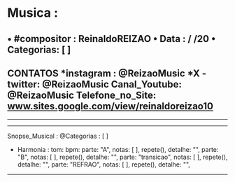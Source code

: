 #  Musica :
• #compositor : ReinaldoREIZAO
• Data : / /20
• Categorias: [  ]
---
CONTATOS
*instagram : @ReizaoMusic   *X - twitter: @ReizaoMusic
Canal_Youtube: @ReizaoMusic
Telefone_no_Site: www.sites.google.com/view/reinaldoreizao10
---

------------------------------------


------------------------------------

Snopse_Musical :
@Categorias : [ ]
* Harmonia :
tom:
bpm:
parte: "A", notas: [  ], repete(), detalhe: "",
parte: "B", notas: [  ], repete(), detalhe: "",
parte: "transicao", notas: [  ], repete(), detalhe: "",
parte: "REFRAO", notas: [  ], repete(), detalhe: "",

------------------------------------